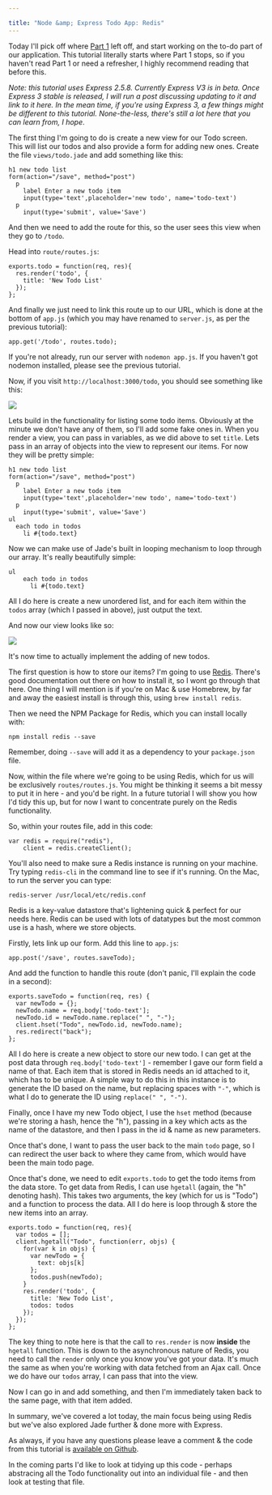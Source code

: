 ```yaml
---

title: "Node &amp; Express Todo App: Redis"
---
```


Today I'll pick off where [Part 1](http://javascriptplayground.com/blog/2012/04/node-js-a-todo-app-with-express) left off, and start working on the to-do part of our application. This tutorial literally starts where Part 1 stops, so if you haven't read Part 1 or need a refresher, I highly recommend reading that before this.

_Note: this tutorial uses Express 2.5.8. Currently Express V3 is in beta. Once Express 3 stable is released, I will run a post discussing updating to it and link to it here. In the mean time, if you're using Express 3, a few things might be different to this tutorial. None-the-less, there's still a lot here that you can learn from, I hope_.

The first thing I'm going to do is create a new view for our Todo screen. This will list our todos and also provide a form for adding new ones. Create the file `views/todo.jade` and add something like this:

    h1 new todo list
    form(action="/save", method="post")
      p
        label Enter a new todo item
        input(type='text',placeholder='new todo', name='todo-text')
      p
        input(type='submit', value='Save')

And then we need to add the route for this, so the user sees this view when they go to `/todo`.

Head into `route/routes.js`:

    exports.todo = function(req, res){
      res.render('todo', {
      	title: 'New Todo List'
      });
    };

And finally we just need to link this route up to our URL, which is done at the bottom of `app.js` (which you may have renamed to `server.js`, as per the previous tutorial):

    app.get('/todo', routes.todo);

If you're not already, run our server with `nodemon app.js`. If you haven't got nodemon installed, please see the previous tutorial.

Now, if you visit `http://localhost:3000/todo`, you should see something like this:

![](http://cl.ly/2D1x3R1O0H3k0U3D0O0t/Screen%20Shot%202012-06-24%20at%2012.49.08.png)

Lets build in the functionality for listing some todo items. Obviously at the minute we don't have any of them, so I'll add some fake ones in. When you render a view, you can pass in variables, as we did above to set `title`. Lets pass in an array of objects into the view to represent our items. For now they will be pretty simple:

    h1 new todo list
    form(action="/save", method="post")
      p
        label Enter a new todo item
        input(type='text',placeholder='new todo', name='todo-text')
      p
        input(type='submit', value='Save')
    ul
      each todo in todos
        li #{todo.text}

Now we can make use of Jade's built in looping mechanism to loop through our array. It's really beautifully simple:

    ul
    	each todo in todos
    	  li #{todo.text}

All I do here is create a new unordered list, and for each item within the `todos` array (which I passed in above), just output the text.

And now our view looks like so:

![](http://cl.ly/1F1l2o3h31320K2J2B3P/Screen%20Shot%202012-06-24%20at%2012.56.26.png)

It's now time to actually implement the adding of new todos.

The first question is how to store our items? I'm going to use [Redis](http://redis.io/). There's good documentation out there on how to install it, so I wont go through that here. One thing I will mention is if you're on Mac & use Homebrew, by far and away the easiest install is through this, using `brew install redis`.

Then we need the NPM Package for Redis, which you can install locally with:

    npm install redis --save

Remember, doing `--save` will add it as a dependency to your `package.json` file.

Now, within the file where we're going to be using Redis, which for us will be exclusively `routes/routes.js`. You might be thinking it seems a bit messy to put it in here - and you'd be right. In a future tutorial I will show you how I'd tidy this up, but for now I want to concentrate purely on the Redis functionality.

So, within your routes file, add in this code:

    var redis = require("redis"),
        client = redis.createClient();

You'll also need to make sure a Redis instance is running on your machine. Try typing `redis-cli` in the command line to see if it's running. On the Mac, to run the server you can type:

    redis-server /usr/local/etc/redis.conf

Redis is a key-value datastore that's lightening quick & perfect for our needs here. Redis can be used with lots of datatypes but the most common use is a hash, where we store objects.

Firstly, lets link up our form. Add this line to `app.js`:

    app.post('/save', routes.saveTodo);

And add the function to handle this route (don't panic, I'll explain the code in a second):

    exports.saveTodo = function(req, res) {
      var newTodo = {};
      newTodo.name = req.body['todo-text'];
      newTodo.id = newTodo.name.replace(" ", "-");
      client.hset("Todo", newTodo.id, newTodo.name);
      res.redirect("back");
    };

All I do here is create a new object to store our new todo. I can get at the post data through `req.body['todo-text']` - remember I gave our form field a name of that. Each item that is stored in Redis needs an id attached to it, which has to be unique. A simple way to do this in this instance is to generate the ID based on the name, but replacing spaces with `"-"`, which is what I do to generate the ID using `replace(" ", "-")`.

Finally, once I have my new Todo object, I use the `hset` method (because we're storing a hash, hence the "h"), passing in a key which acts as the name of the datastore, and then I pass in the id & name as new parameters.

Once that's done, I want to pass the user back to the main `todo` page, so I can redirect the user back to where they came from, which would have been the main todo page.

Once that's done, we need to edit `exports.todo` to get the todo items from the data store. To get data from Redis, I can use `hgetall` (again, the "h" denoting hash). This takes two arguments, the key (which for us is "Todo") and a function to process the data. All I do here is loop through & store the new items into an array.

    exports.todo = function(req, res){
      var todos = [];
      client.hgetall("Todo", function(err, objs) {
        for(var k in objs) {
          var newTodo = {
            text: objs[k]
          };
          todos.push(newTodo);
        }
        res.render('todo', {
          title: 'New Todo List',
          todos: todos
        });
      });
    };

The key thing to note here is that the call to `res.render` is now **inside** the `hgetall` function. This is down to the asynchronous nature of Redis, you need to call the `render` only once you know you've got your data. It's much the same as when you're working with data fetched from an Ajax call. Once we do have our `todos` array, I can pass that into the view.

Now I can go in and add something, and then I'm immediately taken back to the same page, with that item added.

In summary, we've covered a lot today, the main focus being using Redis but we've also explored Jade further & done more with Express.

As always, if you have any questions please leave a comment & the code from this tutorial is [available on Github](https://github.com/jackfranklin/node-todo).

In the coming parts I'd like to look at tidying up this code - perhaps abstracing all the Todo functionality out into an individual file - and then look at testing that file.
